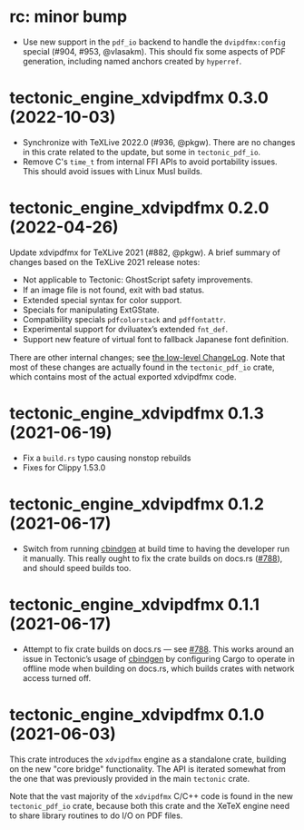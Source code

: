 # rc: minor bump

- Use new support in the `pdf_io` backend to handle the `dvipdfmx:config`
  special (#904, #953, @vlasakm). This should fix some aspects of PDF generation,
  including named anchors created by `hyperref`.


# tectonic_engine_xdvipdfmx 0.3.0 (2022-10-03)

- Synchronize with TeXLive 2022.0 (#936, @pkgw). There are no changes in this
  crate related to the update, but some in `tectonic_pdf_io`.
- Remove C's `time_t` from internal FFI APIs to avoid portability issues. This
  should avoid issues with Linux Musl builds.


# tectonic_engine_xdvipdfmx 0.2.0 (2022-04-26)

Update xdvipdfmx for TeXLive 2021 (#882, @pkgw). A brief summary of changes
based on the TeXLive 2021 release notes:

- Not applicable to Tectonic: GhostScript safety improvements.
- If an image ﬁle is not found, exit with bad status.
- Extended special syntax for color support.
- Specials for manipulating ExtGState.
- Compatibility specials `pdfcolorstack` and `pdffontattr`.
- Experimental support for dviluatex’s extended `fnt_def`.
- Support new feature of virtual font to fallback Japanese font deﬁnition.

There are other internal changes; see [the low-level ChangeLog][xdvcl]. Note
that most of these changes are actually found in the `tectonic_pdf_io` crate,
which contains most of the actual exported xdvipdfmx code.

[xdvcl]: https://github.com/TeX-Live/texlive-source/blob/404d2e476949c1e225e6b94ff92e3a113ab6b413/texk/dvipdfm-x/ChangeLog#L107-L557


# tectonic_engine_xdvipdfmx 0.1.3 (2021-06-19)

- Fix a `build.rs` typo causing nonstop rebuilds
- Fixes for Clippy 1.53.0


# tectonic_engine_xdvipdfmx 0.1.2 (2021-06-17)

- Switch from running [cbindgen] at build time to having the developer run it
  manually. This really ought to fix the crate builds on docs.rs ([#788]), and
  should speed builds too.

[cbindgen]: https://github.com/eqrion/cbindgen
[#788]: https://github.com/tectonic-typesetting/tectonic/issues/788


# tectonic_engine_xdvipdfmx 0.1.1 (2021-06-17)

- Attempt to fix crate builds on docs.rs — see [#788]. This works around an
  issue in Tectonic’s usage of [cbindgen] by configuring Cargo to operate in
  offline mode when building on docs.rs, which builds crates with network access
  turned off.

[#788]: https://github.com/tectonic-typesetting/tectonic/issues/788
[cbindgen]: https://github.com/eqrion/cbindgen


# tectonic_engine_xdvipdfmx 0.1.0 (2021-06-03)

This crate introduces the `xdvipdfmx` engine as a standalone crate, building on
the new "core bridge" functionality. The API is iterated somewhat from the one
that was previously provided in the main `tectonic` crate.

Note that the vast majority of the `xdvipdfmx` C/C++ code is found in the new
`tectonic_pdf_io` crate, because both this crate and the XeTeX engine need to
share library routines to do I/O on PDF files.
